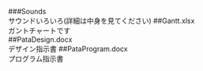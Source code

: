 ###Sounds  
サウンドいろいろ(詳細は中身を見てください)
##Gantt.xlsx  
ガントチャートです  
##PataDesign.docx  
デザイン指示書
##PataProgram.docx  
プログラム指示書  
